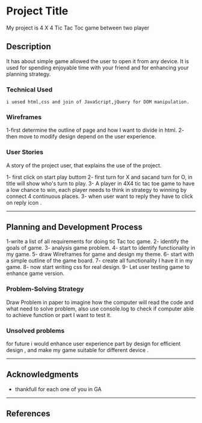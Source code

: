 # Project Title

My project is 4 X 4 Tic Tac Toc game between two player 


## Description
It has about simple game allowed the user to open it from any device. It is used for spending enjoyable time with your friend and for enhancing your planning strategy.


### Technical Used


```
i uesed html,css and join of JavaScript,jQuery for DOM manipulation. 
```

### Wireframes


1-first determine the outline of page and how I want to divide  in html.
2- then move to modify design depend on the user experience.




### User Stories

A story of the project user, that explains the use of the project.

1- first click on start play buttom 
2- first turn for X and sacand turn for O, in title will show who's turn to play.
3- A player in 4X4 tic tac toe game to have a low chance to win, each player needs to think in strategy to winning by connect 4 continuous places.
3- when user want to reply they have to click on reply icon . 


---

## Planning and Development Process

1-write a list of all requirements for doing tic Tac toc game. 2- identify the goals of game. 
3- analysis game problem. 
4- start to identify functionality in my game. 
5- draw Wireframes for game and design my theme. 
6- start with a simple outline of the game board. 
7- create all functionality I have it in my game. 
8- now start writing css for real design. 
9- Let user testing game to enhance game version.

### Problem-Solving Strategy

Draw Problem in paper to imagine how the computer will read the code and what need to solve problem, also use console.log to check if computer able to achieve function or part I want to test it.





### Unsolved problems


for future i would enhance user experience part by design for efficient design , and make my game suitable for different device .

---

## Acknowledgments

* thankfull for each one of you in GA 


---

 ## References
 
